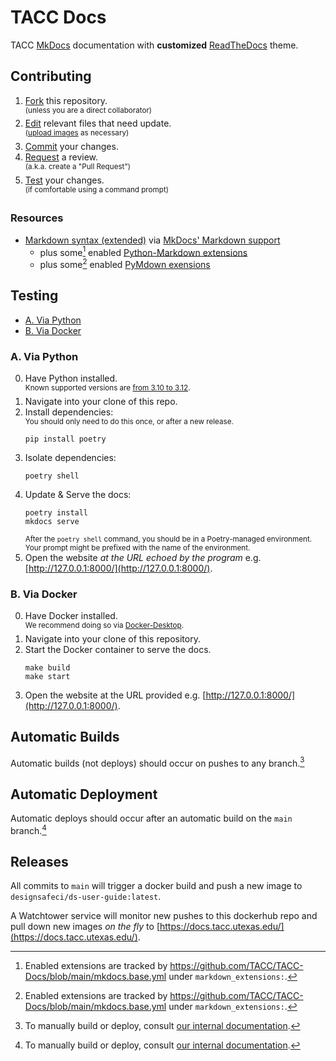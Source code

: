 # TACC Docs

TACC [MkDocs](https://mkdocs.readthedocs.io/) documentation with **customized** [ReadTheDocs](https://www.mkdocs.org/user-guide/choosing-your-theme/#readthedocs) theme.

## Contributing

1. [Fork](https://docs.github.com/en/pull-requests/collaborating-with-pull-requests/working-with-forks/fork-a-repo) this repository.\
    <sup>(unless you are a direct collaborator)</sup>
2. [Edit](https://docs.github.com/en/repositories/working-with-files/managing-files/editing-files) relevant files that need update.\
    <sup>([upload images](https://docs.github.com/en/repositories/working-with-files/managing-files/adding-a-file-to-a-repository) as necessary)</sup>
4. [Commit](https://docs.github.com/en/pull-requests/committing-changes-to-your-project/creating-and-editing-commits/about-commits) your changes.
5. [Request](https://docs.github.com/en/pull-requests/collaborating-with-pull-requests/proposing-changes-to-your-work-with-pull-requests/creating-a-pull-request) a review.\
    <sup>(a.k.a. create a "Pull Request")</sup>
6. [Test](#testing) your changes.\
    <sup>(if comfortable using a command prompt)</sup>

### Resources

* [Markdown syntax (extended)](https://www.markdownguide.org/extended-syntax/) via [MkDocs' Markdown support](https://www.mkdocs.org/user-guide/writing-your-docs/#writing-with-markdown)
    - plus some[^1] enabled [Python-Markdown extensions](https://python-markdown.github.io/extensions/)
    - plus some[^1] enabled [PyMdown exensions](https://facelessuser.github.io/pymdown-extensions/#extensions)

[^1]: Enabled extensions are tracked by https://github.com/TACC/TACC-Docs/blob/main/mkdocs.base.yml under `markdown_extensions:`.

## Testing

- [A. Via Python](#a-via-python)
- [B. Via Docker](#b-via-docker)

### A. Via Python

0. Have Python installed.\
    <sup>Known supported versions are [from 3.10 to 3.12](https://github.com/TACC/TACC-Docs/blob/v0.10.1/pyproject.toml#L9).</sup>
1. Navigate into your clone of this repo.
2. Install dependencies:\
    <sup>You should only need to do this once, or after a new release.</sup>
    ```shell
    pip install poetry

    ```
3. Isolate dependencies:
    ```shell
    poetry shell

    ```
4. Update & Serve the docs:
    ```shell
    poetry install
    mkdocs serve

    ```
    <sup>After the `poetry shell` command, you should be in a Poetry-managed environment. Your prompt might be prefixed with the name of the environment.</sup>
5. Open the website _at the URL echoed by the program_ e.g.
    [http://127.0.0.1:8000/](http://127.0.0.1:8000/).

### B. Via Docker

0. Have Docker installed.\
    <sup>We recommend doing so via [Docker-Desktop](https://www.docker.com/products/docker-desktop).</sup>
1. Navigate into your clone of this repository.
2. Start the Docker container to serve the docs.
    ```shell
    make build
    make start

    ```
3. Open the website at the URL provided e.g.
    [http://127.0.0.1:8000/](http://127.0.0.1:8000/).

## Automatic Builds

Automatic builds (not deploys) should occur on pushes to any branch.[^2]

## Automatic Deployment

Automatic deploys should occur after an automatic build on the `main` branch.[^2]

[^2]: To manually build or deploy, consult [our internal documentation](https://tacc-main.atlassian.net/wiki/x/aBhv).

## Releases

All commits to `main` will trigger a docker build and push a new image to `designsafeci/ds-user-guide:latest`.

A Watchtower service will monitor new pushes to this dockerhub repo and pull down new images _on the fly_ to [https://docs.tacc.utexas.edu/](https://docs.tacc.utexas.edu/).
